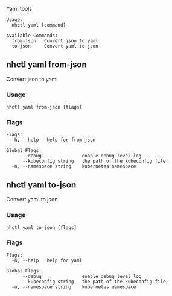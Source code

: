 Yaml tools

```
Usage:
  nhctl yaml [command]

Available Commands:
  from-json   Convert json to yaml
  to-json     Convert yaml to json
```

## nhctl yaml from-json

Convert json to yaml

### Usage

```
nhctl yaml from-json [flags]
```

### Flags

```
Flags:
  -h, --help   help for from-json

Global Flags:
      --debug               enable debug level log
      --kubeconfig string   the path of the kubeconfig file
  -n, --namespace string    kubernetes namespace
```

## nhctl yaml to-json

Convert yaml to json

### Usage

```
nhctl yaml to-json [flags]
```

### Flags

```
Flags:
  -h, --help   help for yaml

Global Flags:
      --debug               enable debug level log
      --kubeconfig string   the path of the kubeconfig file
  -n, --namespace string    kubernetes namespace
```

